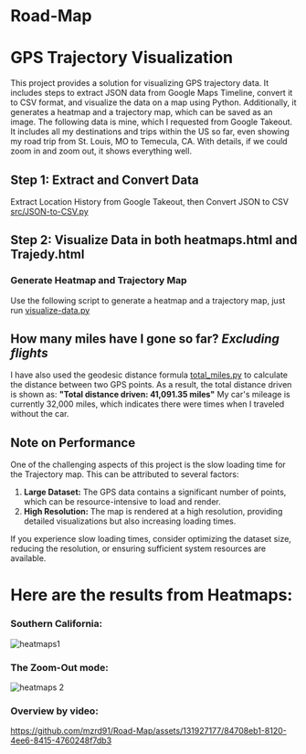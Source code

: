 # Road-Map

# GPS Trajectory Visualization

This project provides a solution for visualizing GPS trajectory data. It includes steps to extract JSON data from Google Maps Timeline, convert it to CSV format, and visualize the data on a map using Python. Additionally, it generates a heatmap and a trajectory map, which can be saved as an image.
The following data is mine, which I requested from Google Takeout. It includes all my destinations and trips within the US so far, even showing my road trip from St. Louis, MO to Temecula, CA. With details, if we could zoom in and zoom out, it shows everything well.

## Step 1: Extract and Convert Data

Extract Location History from Google Takeout, then Convert JSON to CSV [src/JSON-to-CSV.py](src/JSON-to-CSV.py)

## Step 2: Visualize Data in both heatmaps.html and Trajedy.html
### Generate Heatmap and Trajectory Map
Use the following script to generate a heatmap and a trajectory map, just run [visualize-data.py](visualize-data.py) 

## How many miles have I gone so far? *Excluding flights*
I have also used the geodesic distance formula [total_miles.py](total_miles.py) to calculate the distance between two GPS points. As a result, the total distance driven is shown as: **"Total distance driven: 41,091.35 miles"** My car's mileage is currently 32,000 miles, which indicates there were times when I traveled without the car.

## Note on Performance

One of the challenging aspects of this project is the slow loading time for the Trajectory map. This can be attributed to several factors:

1. **Large Dataset:** The GPS data contains a significant number of points, which can be resource-intensive to load and render.
2. **High Resolution:** The map is rendered at a high resolution, providing detailed visualizations but also increasing loading times.

If you experience slow loading times, consider optimizing the dataset size, reducing the resolution, or ensuring sufficient system resources are available.


# Here are the results from Heatmaps:

### Southern California:
![heatmaps1](https://github.com/mzrd91/Road-Map/assets/131927177/680eaf2f-3f42-47ba-b0f8-8220fc00449b) 

### The Zoom-Out mode:
![heatmaps 2](https://github.com/mzrd91/Road-Map/assets/131927177/c41c67de-6fab-4471-a279-1fe568bc90ef)

### Overview by video:
https://github.com/mzrd91/Road-Map/assets/131927177/84708eb1-8120-4ee6-8415-4760248f7db3 




